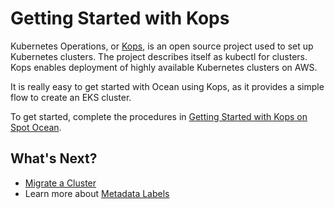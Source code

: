 # Getting Started with Kops

Kubernetes Operations, or [Kops](https://github.com/kubernetes/kops), is an open source project used to set up Kubernetes clusters. The project describes itself as kubectl for clusters. Kops enables deployment of highly available Kubernetes clusters on AWS.

It is really easy to get started with Ocean using Kops, as it provides a simple flow to create an EKS cluster.

To get started, complete the procedures in [Getting Started with Kops on Spot Ocean](https://kops.sigs.k8s.io/getting_started/spot-ocean/).

## What's Next?

- [Migrate a Cluster](ocean/tools-and-integrations/kops/migrate-cluster)
- Learn more about [Metadata Labels](ocean/tools-and-integrations/kops/metadata-labels)

